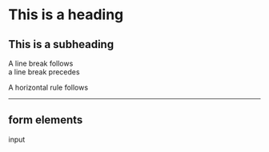 <h1> This is a heading </h1>
<h2> This is a subheading </h2>

A line break follows<br/>a line break precedes

A horizontal rule follows<hr/>

form elements
-------------
<form>
input
<input name="username" value="aaron>
                              
</form>
